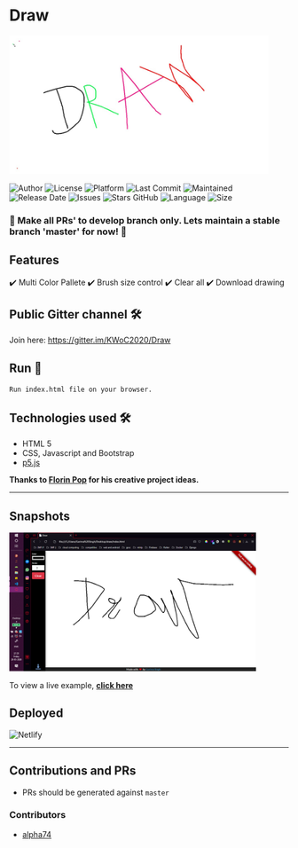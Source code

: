 # Draw
<img src="assets/img/canva.jpg" height="250px">

![Author](https://img.shields.io/badge/author-garimasingh128-orange)
![License](https://img.shields.io/badge/license-MIT-brightgreen)
![Platform](https://img.shields.io/badge/platform-Visual%20Studio%20Code-blue)
![Last Commit](https://img.shields.io/github/last-commit/garimasingh128/draw)
![Maintained](https://img.shields.io/maintenance/yes/2020)
![Release Date](https://img.shields.io/github/release-date/garimasingh128/draw)
![Issues](https://img.shields.io/github/issues/garimasingh128/draw)
![Stars GitHub](https://img.shields.io/github/stars/garimasingh128/draw)
![Language](https://img.shields.io/github/languages/top/garimasingh128/draw)
![Size](https://img.shields.io/github/repo-size/garimasingh128/draw)

### 🚀 Make all PRs' to develop branch only. Lets maintain a stable branch 'master' for now! 🚀

## Features 
✔️ Multi Color Pallete
✔️ Brush size control
✔️ Clear all
✔️ Download drawing

## Public Gitter channel 🛠️
Join here: https://gitter.im/KWoC2020/Draw

## Run 🚀

``` 
Run index.html file on your browser.
```


## Technologies used 🛠️

- HTML 5 
- CSS, Javascript and Bootstrap
- [p5.js](https://p5js.org)

**Thanks to [Florin Pop](https://www.florin-pop.com) for his creative project ideas.**

-----

## Snapshots

<img src="assets/screenshots/ss-1.png" height="250px">


To view a live example, **[click here](https://quirky-gates-1089b2.netlify.app/)**


## Deployed

![Netlify](https://www.netlify.com/img/global/badges/netlify-color-accent.svg)


-----

## Contributions and PRs

 - PRs should be generated against `master`


### Contributors

- [alpha74](https://www.github.com/alpha74)
